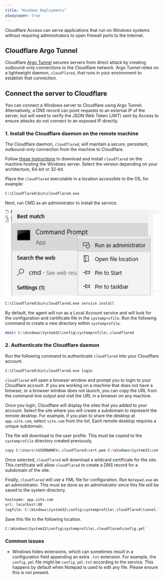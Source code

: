 ```yaml
---
title: "Windows Deployments"
alwaysopen: true
---
```


Cloudflare Access can serve applications that run on Windows systems without requiring administrators to open firewall ports to the Internet.

## Cloudflare Argo Tunnel

Cloudflare [Argo Tunnel](https://www.cloudflare.com/products/argo-tunnel/) secures servers from direct attack by creating outbound-only connections to the Cloudflare network. Argo Tunnel relies on a lightweight daemon, `cloudflared`, that runs in your environment to establish that connection.

## Connect the server to Cloudflare

You can connect a Windows server to Cloudflare using Argo Tunnel. Alternatively, a DNS record can point requests to an external IP of the server, but will need to verify the JSON Web Token (JWT) sent by Access to ensure attacks do not connect to an exposed IP directly.

### 1. Install the Cloudflare daemon on the remote machine

The Cloudflare daemon, `cloudflared`, will maintain a secure, persistent, outbound-only connection from the machine to Cloudflare.

Follow [these instructions](https://developers.cloudflare.com/argo-tunnel/downloads/) to download and install `cloudflared` on the machine hosting the Windows server. Select the version depending on your architecture, 64-bit or 32-bit.

Place the `cloudflared` executable in a location accessible to the OS, for example:

```bash
C:\Cloudflared\bin\cloudflared.exe
```

Next, run CMD as an administrator to install the service.

![Open at login](../static/rdp/admin.png)

```bash
C:\Cloudflared\bin\cloudflared.exe service install
```

By default, the agent will run as a Local Account service and will look for the configuration and certificate file in the `systemprofile`. Run the following command to create a new directory within `systemprofile`.

```bash
mkdir C:\Windows\System32\config\systemprofile\.cloudflared
```

### 2. Authenticate the Cloudflare daemon

Run the following command to authenticate `cloudflared` into your Cloudflare account.

```bash
C:\Cloudflared\bin\cloudflared.exe login
```

`cloudflared` will open a browser window and prompt you to login to your Cloudflare account. If you are working on a machine that does not have a browser, or a browser window does not launch, you can copy the URL from the command-line output and visit the URL in a browser on any machine.

Once you login, Cloudflare will display the sites that you added to your account. Select the site where you will create a subdomain to represent the remote desktop. For example, if you plan to share the desktop at `app.site.com`, select `site.com` from the list. Each remote desktop requires a unique subdomain.

The file will download to the user profile. This must be copied to the `systemprofile` directory created previously.

```bash
copy C:\Users\%USERNAME%\.cloudflared\cert.pem C:\Windows\System32\config\systemprofile\.cloudflared
```

Once selected, `cloudflared` will download a wildcard certificate for the site. This certificate will allow `cloudflared` to create a DNS record for a subdomain of the site.

Finally, `cloudflared` will use a YML file for configuration. Run `Notepad.exe` as an administrator. This must be done as an administrator since this file will be saved to the system directory.

```bash
hostname: app.site.com
url: localhost:80
logfile: C:\Windows\System32\config\systemprofile\.cloudflared\tunnel.log
```

Save this file to the following location.

```
C:\Windows\System32\config\systemprofile\.cloudflared\config.yml`
```

### Common issues

* Windows hides extensions, which can sometimes result in a configuration field appending an extra `.txt` extension. For example, the `config.yml` file might be `config.yml.txt` according to the service. This happens by default when Notepad is used to edit any file. Please ensure this is not present.